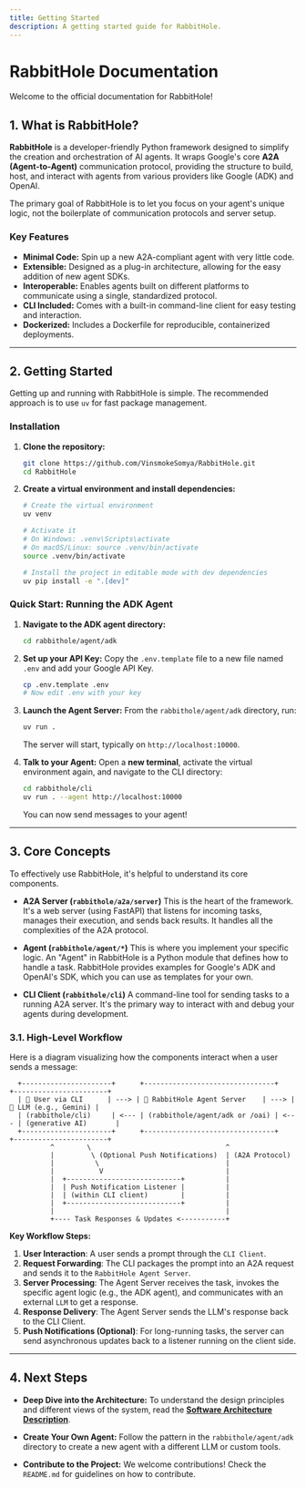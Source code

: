 ```yaml
---
title: Getting Started
description: A getting started guide for RabbitHole.
---
```

# RabbitHole Documentation

Welcome to the official documentation for RabbitHole!

## 1. What is RabbitHole?
**RabbitHole** is a developer-friendly Python framework designed to simplify the creation and orchestration of AI agents. It wraps Google's core **A2A (Agent-to-Agent)** communication protocol, providing the structure to build, host, and interact with agents from various providers like Google (ADK) and OpenAI.

The primary goal of RabbitHole is to let you focus on your agent's unique logic, not the boilerplate of communication protocols and server setup.

### Key Features
- **Minimal Code:** Spin up a new A2A-compliant agent with very little code.
- **Extensible:** Designed as a plug-in architecture, allowing for the easy addition of new agent SDKs.
- **Interoperable:** Enables agents built on different platforms to communicate using a single, standardized protocol.
- **CLI Included:** Comes with a built-in command-line client for easy testing and interaction.
- **Dockerized:** Includes a Dockerfile for reproducible, containerized deployments.

---

## 2. Getting Started
Getting up and running with RabbitHole is simple. The recommended approach is to use `uv` for fast package management.

### Installation
1.  **Clone the repository:**
    ```bash
    git clone https://github.com/VinsmokeSomya/RabbitHole.git
    cd RabbitHole
    ```
2.  **Create a virtual environment and install dependencies:**
    ```bash
    # Create the virtual environment
    uv venv

    # Activate it
    # On Windows: .venv\Scripts\activate
    # On macOS/Linux: source .venv/bin/activate
    source .venv/bin/activate

    # Install the project in editable mode with dev dependencies
    uv pip install -e ".[dev]"
    ```

### Quick Start: Running the ADK Agent
1.  **Navigate to the ADK agent directory:**
    ```bash
    cd rabbithole/agent/adk
    ```
2.  **Set up your API Key:**
    Copy the `.env.template` file to a new file named `.env` and add your Google API Key.
    ```bash
    cp .env.template .env
    # Now edit .env with your key
    ```
3.  **Launch the Agent Server:**
    From the `rabbithole/agent/adk` directory, run:
    ```bash
    uv run .
    ```
    The server will start, typically on `http://localhost:10000`.

4.  **Talk to your Agent:**
    Open a **new terminal**, activate the virtual environment again, and navigate to the CLI directory:
    ```bash
    cd rabbithole/cli
    uv run . --agent http://localhost:10000
    ```
    You can now send messages to your agent!

---

## 3. Core Concepts

To effectively use RabbitHole, it's helpful to understand its core components.

- **A2A Server (`rabbithole/a2a/server`)**
  This is the heart of the framework. It's a web server (using FastAPI) that listens for incoming tasks, manages their execution, and sends back results. It handles all the complexities of the A2A protocol.

- **Agent (`rabbithole/agent/*`)**
  This is where you implement your specific logic. An "Agent" in RabbitHole is a Python module that defines how to handle a task. RabbitHole provides examples for Google's ADK and OpenAI's SDK, which you can use as templates for your own.

- **CLI Client (`rabbithole/cli`)**
  A command-line tool for sending tasks to a running A2A server. It's the primary way to interact with and debug your agents during development.

### 3.1. High-Level Workflow
Here is a diagram visualizing how the components interact when a user sends a message:

```ascii
  +----------------------+      +--------------------------------+      +-----------------------+
  | 👤 User via CLI      | ---> | 🐇 RabbitHole Agent Server    | ---> | 🧠 LLM (e.g., Gemini) |
  | (rabbithole/cli)     | <--- | (rabbithole/agent/adk or /oai) | <--- | (generative AI)       |
  +----------------------+      +--------------------------------+      +-----------------------+
          ^        \                                 ^
          |         \ (Optional Push Notifications)  | (A2A Protocol)
          |          \                               |
          |           V                              |
          |  +----------------------------+          |
          |  | Push Notification Listener |          |
          |  | (within CLI client)        |          |
          |  +----------------------------+          |
          |                                          |
          +---- Task Responses & Updates <-----------+
```
**Key Workflow Steps:**

1.  **User Interaction**: A user sends a prompt through the `CLI Client`.
2.  **Request Forwarding**: The CLI packages the prompt into an A2A request and sends it to the `RabbitHole Agent Server`.
3.  **Server Processing**: The Agent Server receives the task, invokes the specific agent logic (e.g., the ADK agent), and communicates with an external `LLM` to get a response.
4.  **Response Delivery**: The Agent Server sends the LLM's response back to the CLI Client.
5.  **Push Notifications (Optional)**: For long-running tasks, the server can send asynchronous updates back to a listener running on the client side.

---

## 4. Next Steps

- **Deep Dive into the Architecture:**
  To understand the design principles and different views of the system, read the **[Software Architecture Description](./architecture)**.

- **Create Your Own Agent:**
  Follow the pattern in the `rabbithole/agent/adk` directory to create a new agent with a different LLM or custom tools.

- **Contribute to the Project:**
  We welcome contributions! Check the `README.md` for guidelines on how to contribute. 